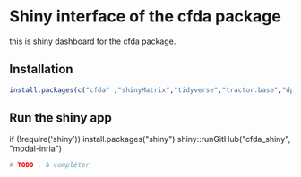 # Shiny interface of the cfda package

this is shiny dashboard for the cfda package. 

## Installation

``` r
install.packages(c("cfda" ,"shinyMatrix","tidyverse","tractor.base","dplyr","shinydashboard","ggpubr","DT","plotly")) 
```

## Run the shiny app
if (!require('shiny')) install.packages("shiny")
shiny::runGitHub("cfda_shiny", "modal-inria")
``` r
# TODO : à compléter
```
